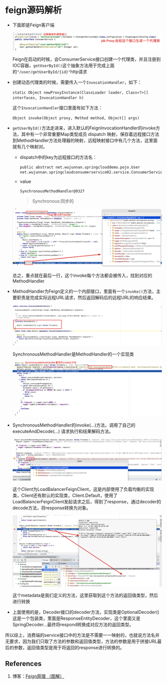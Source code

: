 # feign源码解析

- 下面即是Feign客户端

  ![code_1](feign_source_code_assets/code_1.png)

  Feign在启动的时候，会ConsumerService接口创建一个代理类，并且注册到IOC容器，`getUserById()`这个抽象方法用于完成上面的`"/user/getUserById/{id}"`http请求

- 创建动态代理类的时候，需要传入一个`InvocationHandler`，如下：

  `static Object newProxyInstance(ClassLoader loader, Class<?>[] interfaces, InvocationHandler h)`

  这个`InvocationHandler`接口里面有如下方法：

  `Object invoke(Object proxy, Method method, Object[] args)`

- `getUserById()`方法走进来，进入默认的FeignInvocationHandler的invoke方法，其中有一个非常重要Map类型成员 dispatch 映射，保存着远程接口方法到MethodHandler方法处理器的映射，远程映射接口中有几个方法，这里面就有几个映射对。

  - dispatch中的key为远程接口的方法名：

    ```
    public abstract net.wujunnan.springclouddemo.pojo.User net.wujunnan.springcloudconsumerservice02.service.ConsumerService.getUserById(java.lang.Integer)
    ```

  - value

    ```
    SynchronousMethodHandler@9327
    ```

    > Synchronous:同步的

  ![code_2](feign_source_code_assets/code_2.png)

  总之，重点就在最后一行，这个invoke每个方法都会被传入，找到对应的MethodHandler

- MethodHandler为Feign定义的一个内部接口，里面有一个`invoke()`方法，主要职责是完成实际远程URL请求，然后返回解码后的远程URL的响应结果。

  ![code_3](feign_source_code_assets/code_3.png)

  SynchronousMethodHandler是MethodHandler的一个实现类

  ![code_4](feign_source_code_assets/code_4.png)

- SynchronousMethodHandler的invoke(…)方法，调用了自己的executeAndDecode(…) 请求执行和结果解码方法。

  ![code_5](feign_source_code_assets/code_5.png)

  这个Client为LoadBalancerFeignClient，这是内部使用了负载均衡的实现类，Client还有默认的实现类，Client.Default，使用了LoadBalancerFeignClient发起请求之后，得到了response，通过decoder的decode方法，将response转换为对象。

  ![code_6](feign_source_code_assets/code_6.png)

  这个metadata是我们定义的方法，这里获取到这个方法的返回值类型，然后进行转换

- 上面使用的是，Decoder接口的decoder方法，实现类是OptionalDecoder()这是一个包装类，里面是ResponseEntityDecoder，这个里面又是SpringDecoder...最终将respond转换成对应方法的返回类型。

所以综上，消费端的service接口中的方法是不需要一一映射的，也就说方法名并无要求，因为我们只取了方法的参数和返回值类型，方法的参数是用于拼接URL最后的参数，返回值类型是用于将返回的response进行转换的。

## References

1. 博客：[Feign原理 （图解）](https://www.cnblogs.com/crazymakercircle/p/11965726.html)
